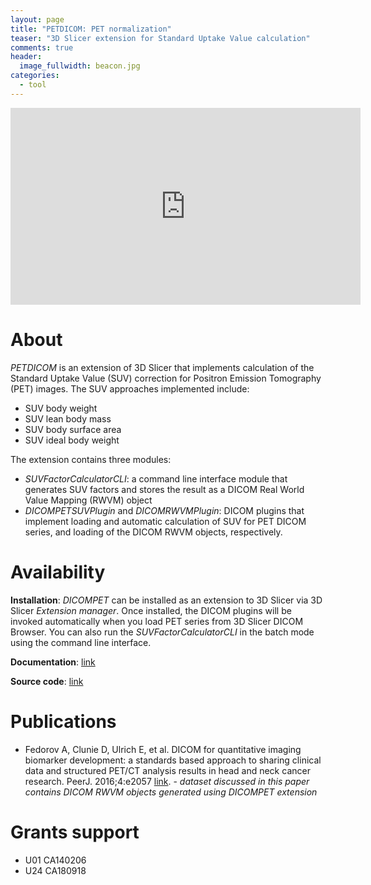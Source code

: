 ```yaml
---
layout: page
title: "PETDICOM: PET normalization"
teaser: "3D Slicer extension for Standard Uptake Value calculation"
comments: true
header:
  image_fullwidth: beacon.jpg
categories:
  - tool
---
```


<iframe width="560" height="315" src="https://www.youtube.com/embed/5JS-fDdG14k?rel=0" frameborder="0" allow="autoplay; encrypted-media" allowfullscreen></iframe>

# About

_PETDICOM_ is an extension of 3D Slicer that implements calculation of the Standard Uptake Value (SUV) correction for Positron Emission Tomography (PET) images. The SUV approaches implemented include:
* SUV body weight
* SUV lean body mass
* SUV body surface area
* SUV ideal body weight

The extension contains three modules:
* _SUVFactorCalculatorCLI_: a command line interface module that generates SUV factors and stores the result as a DICOM Real World Value Mapping (RWVM) object
* _DICOMPETSUVPlugin_ and _DICOMRWVMPlugin_: DICOM plugins that implement loading and automatic calculation of SUV for PET DICOM series, and loading of the DICOM RWVM objects, respectively.

# Availability

**Installation**: _DICOMPET_ can be installed as an extension to 3D Slicer via 3D Slicer _Extension manager_. Once installed, the DICOM plugins will be invoked automatically when you load PET series from 3D Slicer DICOM Browser. You can also run the _SUVFactorCalculatorCLI_ in the batch mode using the command line interface.

**Documentation**: [link](https://www.slicer.org/wiki/Documentation/Nightly/Extensions/PETDICOM)

**Source code**: [link](https://github.com/QIICR/Slicer-PETDICOMExtension)

# Publications

* Fedorov A, Clunie D, Ulrich E, et al. DICOM for quantitative imaging biomarker development: a standards based approach to sharing clinical data and structured PET/CT analysis results in head and neck cancer research. PeerJ. 2016;4:e2057 [link](http://dx.doi.org/10.7717/peerj.2057). - _dataset discussed in this paper contains DICOM RWVM objects generated using DICOMPET extension_

# Grants support

* U01 CA140206
* U24 CA180918
